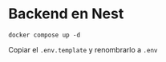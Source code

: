 
# Backend en Nest

```
docker compose up -d
```

Copiar el ```.env.template``` y renombrarlo a ```.env```



